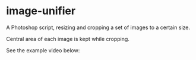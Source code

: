 # image-unifier

A Photoshop script, resizing and cropping a set of images to a certain size.

Central area of each image is kept while cropping.

See the example video below:
